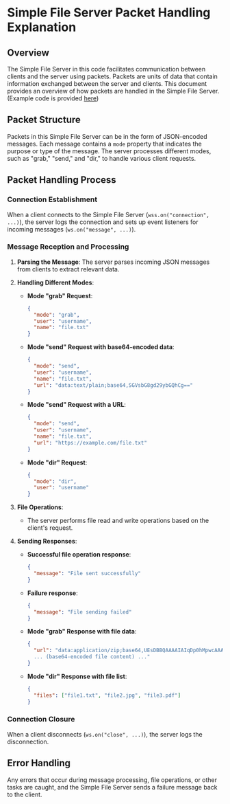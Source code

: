 # Simple File Server Packet Handling Explanation

## Overview

The Simple File Server in this code facilitates communication between clients and the server using packets. Packets are units of data that contain information exchanged between the server and clients. This document provides an overview of how packets are handled in the Simple File Server. (Example code is provided [here](ExampleInfo.md))

## Packet Structure

Packets in this Simple File Server can be in the form of JSON-encoded messages. Each message contains a `mode` property that indicates the purpose or type of the message. The server processes different modes, such as "grab," "send," and "dir," to handle various client requests.

## Packet Handling Process

### Connection Establishment

When a client connects to the Simple File Server (`wss.on("connection", ...)`), the server logs the connection and sets up event listeners for incoming messages (`ws.on("message", ...)`).

### Message Reception and Processing

1. **Parsing the Message**: The server parses incoming JSON messages from clients to extract relevant data.

2. **Handling Different Modes**:

   - **Mode "grab" Request**:

     ```json
     {
       "mode": "grab",
       "user": "username",
       "name": "file.txt"
     }
     ```

   - **Mode "send" Request with base64-encoded data**:

     ```json
     {
       "mode": "send",
       "user": "username",
       "name": "file.txt",
       "url": "data:text/plain;base64,SGVsbG8gd29ybGQhCg=="
     }
     ```

   - **Mode "send" Request with a URL**:

     ```json
     {
       "mode": "send",
       "user": "username",
       "name": "file.txt",
       "url": "https://example.com/file.txt"
     }
     ```

   - **Mode "dir" Request**:

     ```json
     {
       "mode": "dir",
       "user": "username"
     }
     ```

3. **File Operations**:
   - The server performs file read and write operations based on the client's request.

4. **Sending Responses**:

   - **Successful file operation response**:

     ```json
     {
       "message": "File sent successfully"
     }
     ```

   - **Failure response**:

     ```json
     {
       "message": "File sending failed"
     }
     ```

   - **Mode "grab" Response with file data**:

     ```json
     {
       "url": "data:application/zip;base64,UEsDBBQAAAAIAIqDp0hMpwcAAAAQAAAALAAAAbWltZXR5cGUuZGF0Vk1RvgP4VWdbE
       ... (base64-encoded file content) ..."
     }
     ```

   - **Mode "dir" Response with file list**:

     ```json
     {
       "files": ["file1.txt", "file2.jpg", "file3.pdf"]
     }
     ```

### Connection Closure

When a client disconnects (`ws.on("close", ...)`), the server logs the disconnection.

## Error Handling

Any errors that occur during message processing, file operations, or other tasks are caught, and the Simple File Server sends a failure message back to the client.
